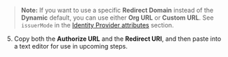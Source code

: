 > **Note:** If you want to use a specific **Redirect Domain** instead of the **Dynamic** default, you can use either **Org URL** or **Custom URL**. See `issuerMode` in the [Identity Provider attributes](/docs/references/api/idps/#identity-provider-attributes) section.

5. Copy both the **Authorize URL** and the **Redirect URI**, and then paste into a text editor for use in upcoming steps.

